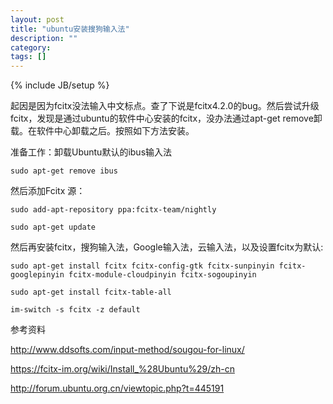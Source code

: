 ```yaml
---
layout: post
title: "ubuntu安装搜狗输入法"
description: ""
category: 
tags: []
---
```

{% include JB/setup %}


起因是因为fcitx没法输入中文标点。查了下说是fcitx4.2.0的bug。然后尝试升级fcitx，发现是通过ubuntu的软件中心安装的fcitx，没办法通过apt-get remove卸载。在软件中心卸载之后。按照如下方法安装。

准备工作：卸载Ubuntu默认的ibus输入法

    sudo apt-get remove ibus

然后添加Fcitx 源：

    sudo add-apt-repository ppa:fcitx-team/nightly

    sudo apt-get update

然后再安装fcitx，搜狗输入法，Google输入法，云输入法，以及设置fcitx为默认:

    sudo apt-get install fcitx fcitx-config-gtk fcitx-sunpinyin fcitx-googlepinyin fcitx-module-cloudpinyin fcitx-sogoupinyin

    sudo apt-get install fcitx-table-all

    im-switch -s fcitx -z default


参考资料

http://www.ddsofts.com/input-method/sougou-for-linux/

https://fcitx-im.org/wiki/Install_%28Ubuntu%29/zh-cn

http://forum.ubuntu.org.cn/viewtopic.php?t=445191
